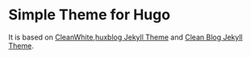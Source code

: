 # Simple Theme for Hugo


It is based on [CleanWhite](https://github.com/zhaohuabing/hugo-theme-cleanwhite),[huxblog Jekyll Theme](https://github.com/Huxpro/huxpro.github.io) and [Clean Blog Jekyll Theme](https://github.com/BlackrockDigital/startbootstrap-clean-blog-jekyll).

